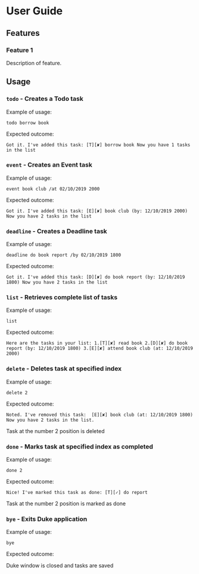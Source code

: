 # User Guide

## Features 

### Feature 1 
Description of feature.

## Usage

### `todo` - Creates a Todo task

Example of usage: 

`todo borrow book`

Expected outcome:

`Got it. I've added this task:
[T][✘] borrow book
Now you have 1 tasks in the list`

### `event` - Creates an Event task

Example of usage: 

`event book club /at 02/10/2019 2000`

Expected outcome:

`Got it. I've added this task:
[E][✘] book club (by: 12/10/2019 2000)
Now you have 2 tasks in the list`

### `deadline` - Creates a Deadline task

Example of usage: 

`deadline do book report /by 02/10/2019 1800`

Expected outcome:

`Got it. I've added this task:
[D][✘] do book report (by: 12/10/2019 1800)
Now you have 2 tasks in the list`

### `list` - Retrieves complete list of tasks

Example of usage: 

`list`

Expected outcome:

`Here are the tasks in your list:
1.[T][✘] read book
2.[D][✘] do book report (by: 12/10/2019 1800)
3.[E][✘] attend book club (at: 12/10/2019 2000)`

### `delete` - Deletes task at specified index

Example of usage: 

`delete 2`

Expected outcome:

`Noted. I've removed this task: 
[E][✘] book club (at: 12/10/2019 1800)
Now you have 2 tasks in the list.`

Task at the number 2 position is deleted

### `done` - Marks task at specified index as completed

Example of usage: 

`done 2`

Expected outcome:

`Nice! I've marked this task as done:
[T][✓] do report`

Task at the number 2 position is marked as done

### `bye` - Exits Duke application

Example of usage: 

`bye`

Expected outcome:

Duke window is closed and tasks are saved
